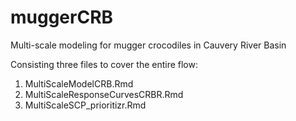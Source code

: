 # muggerCRB
Multi-scale modeling for mugger crocodiles in Cauvery River Basin

Consisting three files to cover the entire flow:
1) MultiScaleModelCRB.Rmd
2) MultiScaleResponseCurvesCRBR.Rmd
3) MultiScaleSCP_prioritizr.Rmd

